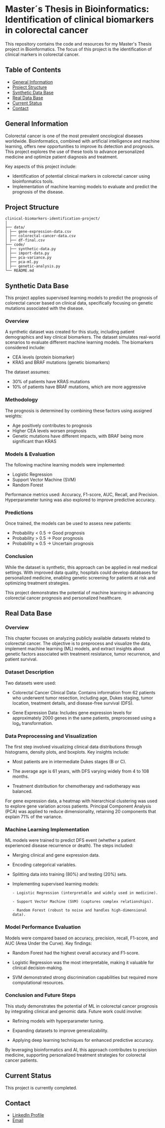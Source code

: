 # Master´s Thesis in Bioinformatics: Identification of clinical biomarkers in colorectal cancer

This repository contains the code and resources for my Master's Thesis project in Bioinformatics. The focus of this project is the identification of clinical markers in colorectal cancer. 

## Table of Contents
- [General Information](#general-information)
- [Project Structure](#project-structure)
- [Synthetic Data Base](#synthetic-data-base)
- [Real Data Base](#real-data-base)
- [Current Status](#current-status)
- [Contact](#contact)



## General Information
Colorectal cancer is one of the most prevalent oncological diseases worldwide. Bioinformatics, combined with artificial intelligence and machine learning, offers new opportunities to improve its detection and prognosis. This project explores the use of these tools to advance personalized medicine and optimize patient diagnosis and treatment.

Key aspects of this project include:
- Identification of potential clinical markers in colorectal cancer using bioinformatics tools.
- Implementation of machine learning models to evaluate and predict the prognosis of the disease.

## Project Structure 
```
clinical-biomarkers-identification-project/
│
├── data/
│ ├── gene-expression-data.csv
│ ├── colorectal-cancer-data.csv
│ ├── df-final.csv
├── code/
│ ├── synthetic-data.py
│ ├── import-data.py
│ ├── pca-variance.py
│ ├── pca-ml.py
│ ├── genetic-analysis.py
└── README.md
````

## Synthetic Data Base

This project applies supervised learning models to predict the prognosis of colorectal cancer based on clinical data, specifically focusing on genetic mutations associated with the disease.

### Overview
A synthetic dataset was created for this study, including patient demographics and key clinical biomarkers. The dataset simulates real-world scenarios to evaluate different machine learning models. The biomarkers considered include:
- CEA levels (protein biomarker)
- KRAS and BRAF mutations (genetic biomarkers)

The dataset assumes:
- 30% of patients have KRAS mutations
- 10% of patients have BRAF mutations, which are more aggressive

### Methodology
The prognosis is determined by combining these factors using assigned weights:
- Age positively contributes to prognosis
- Higher CEA levels worsen prognosis
- Genetic mutations have different impacts, with BRAF being more significant than KRAS

### Models & Evaluation
The following machine learning models were implemented:
- Logistic Regression
- Support Vector Machine (SVM)
- Random Forest
  
Performance metrics used: Accuracy, F1-score, AUC, Recall, and Precision. Hyperparameter tuning was also explored to improve predictive accuracy.

### Predictions
Once trained, the models can be used to assess new patients:

- Probability < 0.5 → Good prognosis
- Probability > 0.5 → Poor prognosis
- Probability ≈ 0.5 → Uncertain prognosis

### Conclusion
While the dataset is synthetic, this approach can be applied in real medical settings. With improved data quality, hospitals could develop databases for personalized medicine, enabling genetic screening for patients at risk and optimizing treatment strategies.

This project demonstrates the potential of machine learning in advancing colorectal cancer prognosis and personalized healthcare.


## Real Data Base 

### Overview

This chapter focuses on analyzing publicly available datasets related to colorectal cancer. The objective is to preprocess and visualize the data, implement machine learning (ML) models, and extract insights about genetic factors associated with treatment resistance, tumor recurrence, and patient survival.

### Dataset Description

Two datasets were used:

- Colorectal Cancer Clinical Data: Contains information from 62 patients who underwent tumor resection, including age, Dukes staging, tumor location, treatment details, and disease-free survival (DFS).

- Gene Expression Data: Includes gene expression levels for approximately 2000 genes in the same patients, preprocessed using a log₂ transformation.

### Data Preprocessing and Visualization

The first step involved visualizing clinical data distributions through histograms, density plots, and boxplots. Key insights include:

- Most patients are in intermediate Dukes stages (B or C).

- The average age is 61 years, with DFS varying widely from 4 to 108 months.

- Treatment distribution for chemotherapy and radiotherapy was balanced.

For gene expression data, a heatmap with hierarchical clustering was used to explore gene variation across patients. Principal Component Analysis (PCA) was applied to reduce dimensionality, retaining 20 components that explain 71% of the variance.

### Machine Learning Implementation

ML models were trained to predict DFS event (whether a patient experienced disease recurrence or death). The steps included:

- Merging clinical and gene expression data.

- Encoding categorical variables.

- Splitting data into training (80%) and testing (20%) sets.

- Implementing supervised learning models:

      - Logistic Regression (interpretable and widely used in medicine).

      - Support Vector Machine (SVM) (captures complex relationships).

      - Random Forest (robust to noise and handles high-dimensional data).


### Model Performance Evaluation

Models were compared based on accuracy, precision, recall, F1-score, and AUC (Area Under the Curve). Key findings:

- Random Forest had the highest overall accuracy and F1-score.

- Logistic Regression was the most interpretable, making it valuable for clinical decision-making.

- SVM demonstrated strong discrimination capabilities but required more computational resources.

### Conclusion and Future Steps

This study demonstrates the potential of ML in colorectal cancer prognosis by integrating clinical and genomic data. Future work could involve:

- Refining models with hyperparameter tuning.

- Expanding datasets to improve generalizability.

- Applying deep learning techniques for enhanced predictive accuracy.

By leveraging bioinformatics and AI, this approach contributes to precision medicine, supporting personalized treatment strategies for colorectal cancer patients.



## Current Status 
This project is currently completed. 

## Contact
- [LinkedIn Profile](https://www.linkedin.com/in/inmaculadajuarez)
- [Email](mailto:inma.juarez24@gmail.com)  

